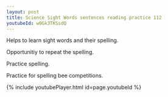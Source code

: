 ```yaml
---
layout: post
title: Science Sight Words sentences reading practice 112
youtubeId: w0Gk3TKSsdQ
---
```

 
 
Helps to learn sight words and their spelling.

Opportunitiy to repeat the spelling. 

Practice spelling. 
 
Practice for spelling bee competitions. 
 
{% include youtubePlayer.html id=page.youtubeId %}
 
 
